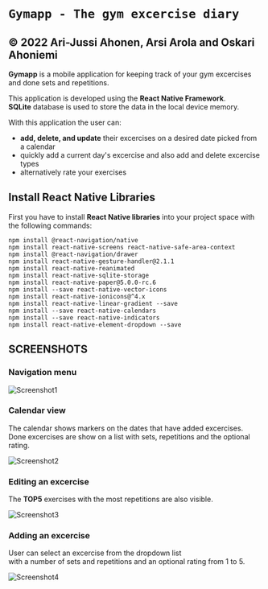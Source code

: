 # `Gymapp - The gym excercise diary`
## &copy; 2022 Ari-Jussi Ahonen, Arsi Arola and Oskari Ahoniemi
**Gymapp** is a mobile application for keeping track of your gym excercises and done sets and repetitions.

This application is developed using the **React Native Framework**.<br/>
**SQLite** database is used to store the data in the local device memory. 

With this application the user can:
- **add, delete, and update** their excercises on a desired date picked from a calendar
- quickly add a current day's excercise and also add and delete excercise types
- alternatively rate your exercises

## Install React Native Libraries
First you have to install **React Native libraries** into your project space with the following commands:
```
npm install @react-navigation/native
npm install react-native-screens react-native-safe-area-context
npm install @react-navigation/drawer
npm install react-native-gesture-handler@2.1.1
npm install react-native-reanimated
npm install react-native-sqlite-storage 
npm install react-native-paper@5.0.0-rc.6
npm install --save react-native-vector-icons
npm install react-native-ionicons@^4.x
npm install react-native-linear-gradient --save
npm install --save react-native-calendars
npm install --save react-native-indicators
npm install react-native-element-dropdown --save
```


## **SCREENSHOTS**

### **Navigation menu**

![Screenshot1](https://user-images.githubusercontent.com/102353086/217549044-f2591820-3ff5-4a1e-8cdb-a2bc2ac39197.png)

### **Calendar view**
The calendar shows markers on the dates that have added excercises. <br /> 
Done excercises are show on a list with sets, repetitions and the optional rating.

![Screenshot2](https://user-images.githubusercontent.com/102353086/217549421-eebcaa35-ff54-4ca5-9597-5f303c622d4e.png)

### **Editing an excercise**
The **TOP5** exercises with the most repetitions are also visible.

![Screenshot3](https://user-images.githubusercontent.com/102353086/217552726-bed17825-47e1-4f33-88fd-2b39d232cbec.png)

### **Adding an excercise**
User can select an excercise from the dropdown list<br/>
with a number of sets and repetitions and an optional rating from 1 to 5.

![Screenshot4](https://user-images.githubusercontent.com/102353086/217604031-650bfa1d-d4a4-4082-a721-54420111f325.png)



